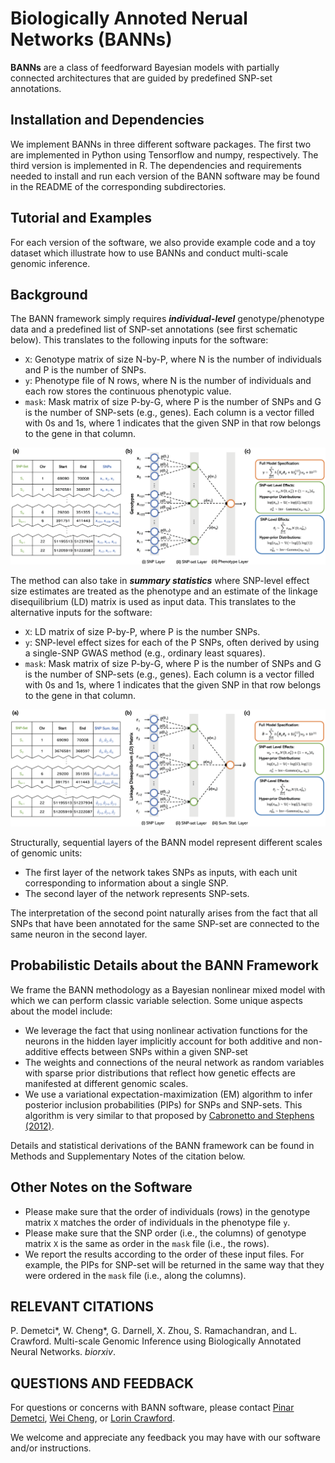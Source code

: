 # Biologically Annoted Nerual Networks (BANNs)

**BANNs** are a class of feedforward Bayesian models with partially connected architectures that are guided by predefined SNP-set annotations.
 
 ## Installation and Dependencies
 
 We implement BANNs in three different software packages. The first two are implemented in Python using Tensorflow and numpy, respectively. The third version is implemented in R. The dependencies and requirements needed to install and run each version of the BANN software may be found in the README of the corresponding subdirectories. 
 
 ## Tutorial and Examples
 
 For each version of the software, we also provide example code and a toy dataset which illustrate how to use BANNs and conduct multi-scale genomic inference. 

## Background 

The BANN framework simply requires **_individual-level_** genotype/phenotype data and a predefined list of SNP-set annotations (see first schematic below). This translates to the following inputs for the software:
* `X`: Genotype matrix of size N-by-P, where N is the number of individuals and P is the number of SNPs.
* `y`: Phenotype file of N rows, where N is the number of individuals and each row stores the continuous phenotypic value. 
* `mask`: Mask matrix of size P-by-G, where P is the number of SNPs and G is the number of SNP-sets (e.g., genes). Each column is a vector filled with 0s and 1s, where 1 indicates that the given SNP in that row belongs to the gene in that column.  

![alt text](misc/Fig1.png)

The method can also take in **_summary statistics_** where SNP-level effect size estimates are treated as the phenotype and an estimate of the linkage disequilibrium (LD) matrix is used as input data. This translates to the alternative inputs for the software:
* `X`: LD matrix of size P-by-P, where P is the number SNPs.
* `y`: SNP-level effect sizes for each of the P SNPs, often derived by using a single-SNP GWAS method (e.g., ordinary least squares). 
* `mask`: Mask matrix of size P-by-G, where P is the number of SNPs and G is the number of SNP-sets (e.g., genes). Each column is a vector filled with 0s and 1s, where 1 indicates that the given SNP in that row belongs to the gene in that column. 

![alt text](misc/Supp_Fig_1.png)

Structurally, sequential layers of the BANN model represent different scales of genomic units:
* The first layer of the network takes SNPs as inputs, with each unit corresponding to information about a single SNP.
* The second layer of the network represents SNP-sets.

The interpretation of the second point naturally arises from the fact that all SNPs that have been annotated for the same SNP-set are connected to the same neuron in the second layer.

## Probabilistic Details about the BANN Framework

We frame the BANN methodology as a Bayesian nonlinear mixed model with which we can perform classic variable selection. Some unique aspects about the model include:
* We leverage the fact that using nonlinear activation functions for the neurons in the hidden layer implicitly account for both additive and non-additive effects between SNPs within a given SNP-set 
* The weights and connections of the neural network as random variables with sparse prior distributions that reflect how genetic effects are manifested at different genomic scales.
* We use a variational expectation-maximization (EM) algorithm to infer posterior inclusion probabilities (PIPs) for SNPs and SNP-sets. This algorithm is very similar to that proposed by [Cabronetto and Stephens (2012)](https://projecteuclid.org/euclid.ba/1339616726).

Details and statistical derivations of the BANN framework can be found in Methods and Supplementary Notes of the citation below.

## Other Notes on the Software

* Please make sure that the order of individuals (rows) in the genotype matrix `X` matches the order of individuals in the phenotype file `y`.
* Please make sure that the SNP order (i.e., the columns) of genotype matrix `X` is the same as order in the `mask` file (i.e., the rows). 
* We report the results according to the order of these input files. For example, the PIPs for SNP-set will be returned in the same way that they were ordered in the `mask` file (i.e., along the columns). 

## RELEVANT CITATIONS

P. Demetci*, W. Cheng*, G. Darnell, X. Zhou, S. Ramachandran, and L. Crawford. Multi-scale Genomic Inference using Biologically Annotated Neural Networks. _biorxiv_.

## QUESTIONS AND FEEDBACK
For questions or concerns with BANN software, please contact [Pinar Demetci](mailto:pinar_demetci@brown.edu), [Wei Cheng](mailto:wei_cheng1@brown.edu), or [Lorin Crawford](mailto:lorin_crawford@brown.edu).

We welcome and appreciate any feedback you may have with our software and/or instructions.








